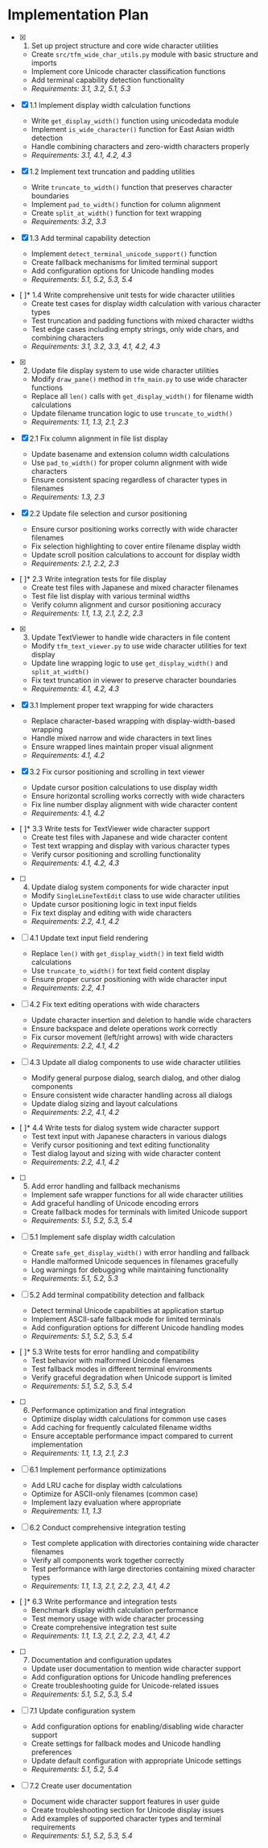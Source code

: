 # Implementation Plan

- [x] 1. Set up project structure and core wide character utilities
  - Create `src/tfm_wide_char_utils.py` module with basic structure and imports
  - Implement core Unicode character classification functions
  - Add terminal capability detection functionality
  - _Requirements: 3.1, 3.2, 5.1, 5.3_

- [x] 1.1 Implement display width calculation functions
  - Write `get_display_width()` function using unicodedata module
  - Implement `is_wide_character()` function for East Asian width detection
  - Handle combining characters and zero-width characters properly
  - _Requirements: 3.1, 4.1, 4.2, 4.3_

- [x] 1.2 Implement text truncation and padding utilities
  - Write `truncate_to_width()` function that preserves character boundaries
  - Implement `pad_to_width()` function for column alignment
  - Create `split_at_width()` function for text wrapping
  - _Requirements: 3.2, 3.3_

- [x] 1.3 Add terminal capability detection
  - Implement `detect_terminal_unicode_support()` function
  - Create fallback mechanisms for limited terminal support
  - Add configuration options for Unicode handling modes
  - _Requirements: 5.1, 5.2, 5.3, 5.4_

- [ ]* 1.4 Write comprehensive unit tests for wide character utilities
  - Create test cases for display width calculation with various character types
  - Test truncation and padding functions with mixed character widths
  - Test edge cases including empty strings, only wide chars, and combining characters
  - _Requirements: 3.1, 3.2, 3.3, 4.1, 4.2, 4.3_

- [x] 2. Update file display system to use wide character utilities
  - Modify `draw_pane()` method in `tfm_main.py` to use wide character functions
  - Replace all `len()` calls with `get_display_width()` for filename width calculations
  - Update filename truncation logic to use `truncate_to_width()`
  - _Requirements: 1.1, 1.3, 2.1, 2.3_

- [x] 2.1 Fix column alignment in file list display
  - Update basename and extension column width calculations
  - Use `pad_to_width()` for proper column alignment with wide characters
  - Ensure consistent spacing regardless of character types in filenames
  - _Requirements: 1.3, 2.3_

- [x] 2.2 Update file selection and cursor positioning
  - Ensure cursor positioning works correctly with wide character filenames
  - Fix selection highlighting to cover entire filename display width
  - Update scroll position calculations to account for display width
  - _Requirements: 2.1, 2.2, 2.3_

- [ ]* 2.3 Write integration tests for file display
  - Create test files with Japanese and mixed character filenames
  - Test file list display with various terminal widths
  - Verify column alignment and cursor positioning accuracy
  - _Requirements: 1.1, 1.3, 2.1, 2.2, 2.3_

- [x] 3. Update TextViewer to handle wide characters in file content
  - Modify `tfm_text_viewer.py` to use wide character utilities for text display
  - Update line wrapping logic to use `get_display_width()` and `split_at_width()`
  - Fix text truncation in viewer to preserve character boundaries
  - _Requirements: 4.1, 4.2, 4.3_

- [x] 3.1 Implement proper text wrapping for wide characters
  - Replace character-based wrapping with display-width-based wrapping
  - Handle mixed narrow and wide characters in text lines
  - Ensure wrapped lines maintain proper visual alignment
  - _Requirements: 4.1, 4.2_

- [x] 3.2 Fix cursor positioning and scrolling in text viewer
  - Update cursor position calculations to use display width
  - Ensure horizontal scrolling works correctly with wide characters
  - Fix line number display alignment with wide character content
  - _Requirements: 4.1, 4.2_

- [ ]* 3.3 Write tests for TextViewer wide character support
  - Create test files with Japanese and wide character content
  - Test text wrapping and display with various character types
  - Verify cursor positioning and scrolling functionality
  - _Requirements: 4.1, 4.2, 4.3_

- [ ] 4. Update dialog system components for wide character input
  - Modify `SingleLineTextEdit` class to use wide character utilities
  - Update cursor positioning logic in text input fields
  - Fix text display and editing with wide characters
  - _Requirements: 2.2, 4.1, 4.2_

- [ ] 4.1 Update text input field rendering
  - Replace `len()` with `get_display_width()` in text field width calculations
  - Use `truncate_to_width()` for text field content display
  - Ensure proper cursor positioning with wide character input
  - _Requirements: 2.2, 4.1_

- [ ] 4.2 Fix text editing operations with wide characters
  - Update character insertion and deletion to handle wide characters
  - Ensure backspace and delete operations work correctly
  - Fix cursor movement (left/right arrows) with wide characters
  - _Requirements: 2.2, 4.1, 4.2_

- [ ] 4.3 Update all dialog components to use wide character utilities
  - Modify general purpose dialog, search dialog, and other dialog components
  - Ensure consistent wide character handling across all dialogs
  - Update dialog sizing and layout calculations
  - _Requirements: 2.2, 4.1, 4.2_

- [ ]* 4.4 Write tests for dialog system wide character support
  - Test text input with Japanese characters in various dialogs
  - Verify cursor positioning and text editing functionality
  - Test dialog layout and sizing with wide character content
  - _Requirements: 2.2, 4.1, 4.2_

- [ ] 5. Add error handling and fallback mechanisms
  - Implement safe wrapper functions for all wide character utilities
  - Add graceful handling of Unicode encoding errors
  - Create fallback modes for terminals with limited Unicode support
  - _Requirements: 5.1, 5.2, 5.3, 5.4_

- [ ] 5.1 Implement safe display width calculation
  - Create `safe_get_display_width()` with error handling and fallback
  - Handle malformed Unicode sequences in filenames gracefully
  - Log warnings for debugging while maintaining functionality
  - _Requirements: 5.1, 5.2, 5.3_

- [ ] 5.2 Add terminal compatibility detection and fallback
  - Detect terminal Unicode capabilities at application startup
  - Implement ASCII-safe fallback mode for limited terminals
  - Add configuration options for different Unicode handling modes
  - _Requirements: 5.1, 5.2, 5.3, 5.4_

- [ ]* 5.3 Write tests for error handling and compatibility
  - Test behavior with malformed Unicode filenames
  - Test fallback modes in different terminal environments
  - Verify graceful degradation when Unicode support is limited
  - _Requirements: 5.1, 5.2, 5.3, 5.4_

- [ ] 6. Performance optimization and final integration
  - Optimize display width calculations for common use cases
  - Add caching for frequently calculated filename widths
  - Ensure acceptable performance impact compared to current implementation
  - _Requirements: 1.1, 1.3, 2.1, 2.3_

- [ ] 6.1 Implement performance optimizations
  - Add LRU cache for display width calculations
  - Optimize for ASCII-only filenames (common case)
  - Implement lazy evaluation where appropriate
  - _Requirements: 1.1, 1.3_

- [ ] 6.2 Conduct comprehensive integration testing
  - Test complete application with directories containing wide character filenames
  - Verify all components work together correctly
  - Test performance with large directories containing mixed character types
  - _Requirements: 1.1, 1.3, 2.1, 2.2, 2.3, 4.1, 4.2_

- [ ]* 6.3 Write performance and integration tests
  - Benchmark display width calculation performance
  - Test memory usage with wide character processing
  - Create comprehensive integration test suite
  - _Requirements: 1.1, 1.3, 2.1, 2.2, 2.3, 4.1, 4.2_

- [ ] 7. Documentation and configuration updates
  - Update user documentation to mention wide character support
  - Add configuration options for Unicode handling preferences
  - Create troubleshooting guide for Unicode-related issues
  - _Requirements: 5.1, 5.2, 5.3, 5.4_

- [ ] 7.1 Update configuration system
  - Add configuration options for enabling/disabling wide character support
  - Create settings for fallback modes and Unicode handling preferences
  - Update default configuration with appropriate Unicode settings
  - _Requirements: 5.1, 5.2, 5.4_

- [ ] 7.2 Create user documentation
  - Document wide character support features in user guide
  - Create troubleshooting section for Unicode display issues
  - Add examples of supported character types and terminal requirements
  - _Requirements: 5.1, 5.2, 5.3, 5.4_